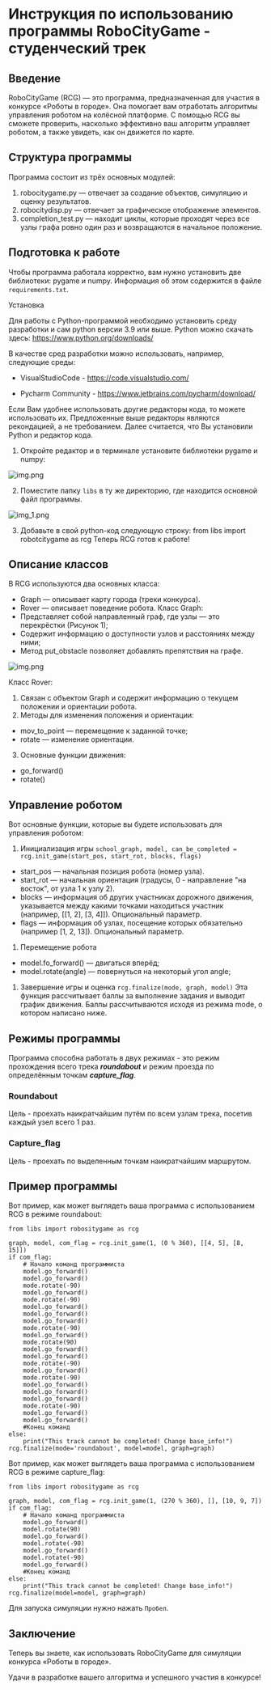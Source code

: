 # Инструкция по использованию программы RoboCityGame - студенческий трек

## Введение

RoboCityGame (RCG) — это программа, предназначенная для участия в конкурсе «Роботы в городе». Она помогает вам отработать алгоритмы управления роботом на колёсной платформе. С помощью RCG вы сможете проверить, насколько эффективно ваш алгоритм управляет роботом, а также увидеть, как он движется по карте.

## Структура программы

Программа состоит из трёх основных модулей:
1. robocitygame.py — отвечает за создание объектов, симуляцию и оценку результатов.
2. robocitydisp.py — отвечает за графическое отображение элементов.
3. completion_test.py — находит циклы, которые проходят через все узлы графа ровно один раз и возвращаются в начальное положение.

## Подготовка к работе

Чтобы программа работала корректно, вам нужно установить две библиотеки: pygame и numpy. Информация об этом содержится в файле `requirements.txt`.

Установка
	
Для работы с Python-программой необходимо установить среду разработки и сам python версии 3.9 или выше. Python можно скачать здесь:
https://www.python.org/downloads/

 В качестве сред разработки можно использовать, например, следующие среды:
- VisualStudioCode - https://code.visualstudio.com/

- Pycharm Community - https://www.jetbrains.com/pycharm/download/

Если Вам удобнее использовать другие редакторы кода, то можете использовать их. Предложенные выше редакторы являются рекондацией, а не требованием. Далее считается, что Вы установили Python и редактор кода.
1. Откройте редактор и в терминале установите библиотеки pygame и numpy:

![img.png](libs/media/img.png)

2. Поместите папку `libs` в ту же директорию, где находится основной файл программы.

![img_1.png](libs/media/img_1.png)

3. Добавьте в свой python-код следующую строку:
from libs import robotcitygame as rcg
Теперь RCG готов к работе!

## Описание классов

В RCG используются два основных класса:
- Graph — описывает карту города (треки конкурса).
- Rover — описывает поведение робота.
Класс Graph:
- Представляет собой направленный граф, где узлы — это перекрёстки (Рисунок 1);
- Содержит информацию о доступности узлов и расстояниях между ними;
- Метод put_obstacle позволяет добавлять препятствия на графе.

![img.png](libs/media/img_2.png)

Класс Rover:
1. Связан с объектом Graph и содержит информацию о текущем положении и ориентации робота.
2. Методы для изменения положения и ориентации:
- mov_to_point — перемещение к заданной точке;
- rotate — изменение ориентации.
3. Основные функции движения:
- go_forward()
- rotate()

## Управление роботом

Вот основные функции, которые вы будете использовать для управления роботом:
1. Инициализация игры
    `school_graph, model, can_be_completed = rcg.init_game(start_pos, start_rot, blocks, flags)`
- start_pos — начальная позиция робота (номер узла).
- start_rot — начальная ориентация (градусы, 0 - направление "на восток", от узла 1 к узлу 2).
- blocks — информация об других участниках дорожного движения, указывается между какими точками находиться участник (например, [[1, 2], [3, 4]]). Опциональный параметр.
- flags — информация об узлах, посещение которых обязательно (например [1, 2, 13]). Опциональный параметр.
1. Перемещение робота
- model.fo_forward() — двигаться вперёд;
- model.rotate(angle) — повернуться на некоторый угол angle;
1. Завершение игры и оценка
`rcg.finalize(mode, graph, model)` 
Эта функция рассчитывает баллы за выполнение задания и выводит график движения. Баллы рассчитываются исходя из режима mode, о котором написано ниже.

## Режимы программы

Программа способна работать в двух режимах - это режим прохождения всего трека ***roundabout*** и режим проезда по определённым точкам ***capture_flag***.

### Roundabout

Цель - проехать наикратчайшим путём по всем узлам трека, посетив каждый узел всего 1 раз.

### Capture_flag

Цель - проехать по выделенным точкам наикратчайшим маршрутом.

## Пример программы

Вот пример, как может выглядеть ваша программа с использованием RCG в режиме roundabout:

    from libs import robositygame as rcg

    graph, model, com_flag = rcg.init_game(1, (0 % 360), [[4, 5], [8, 15]])
    if com_flag:
        # Начало команд программиста
        model.go_forward()
        model.go_forward()
        mode.rotate(-90)
        model.go_forward()
        mode.rotate(-90)
        model.go_forward()
        model.go_forward()
        model.go_forward()
        mode.rotate(-90)
        model.go_forward()
        mode.rotate(90)
        model.go_forward()
        model.go_forward()
        mode.rotate(-90)
        model.go_forward()
        mode.rotate(-90)
        model.go_forward()
        model.go_forward()
        model.go_forward()
        mode.rotate(-90)
        model.go_forward()
        model.go_forward()
        #Конец команд 
    else:
        print("This track cannot be completed! Change base_info!")
    rcg.finalize(mode='roundabout', model=model, graph=graph)
    
Вот пример, как может выглядеть ваша программа с использованием RCG в режиме capture_flag:

    from libs import robositygame as rcg

    graph, model, com_flag = rcg.init_game(1, (270 % 360), [], [10, 9, 7])
    if com_flag:
        # Начало команд программиста
        model.go_forward()  
		model.rotate(90)  
		model.go_forward()  
		model.rotate(-90)  
		model.go_forward()  
		model.rotate(-90)  
		model.go_forward()
        #Конец команд 
    else:
        print("This track cannot be completed! Change base_info!")
    rcg.finalize(model=model, graph=graph)

Для запуска симуляции нужно нажать `Пробел`.

## Заключение

Теперь вы знаете, как использовать RoboCityGame для симуляции конкурса «Роботы в городе». 

Удачи в разработке вашего алгоритма и успешного участия в конкурсе!